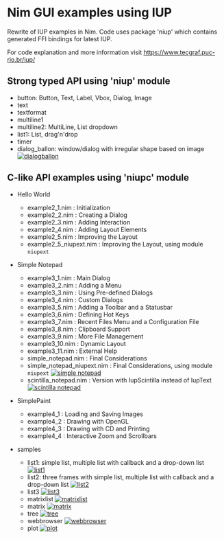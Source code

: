 # Nim GUI examples using IUP

Rewrite of IUP examples in Nim. Code uses package 'niup' which contains
generated FFI bindings for latest IUP.

For code explanation and more information visit <https://www.tecgraf.puc-rio.br/iup/>

## Strong typed API using 'niup' module
- button: Button, Text, Label, Vbox, Dialog, Image
- text
- textformat
- multiline1
- multiline2: MultiLine, List dropdown
- list1: List, drag'n'drop
- timer
- dialog_ballon: window/dialog with irregular shape based on image
[![dialogballon](https://raw.githubusercontent.com/dariolah/nim-iup-examples/master/screenshots/dialog_ballon.png)](#dialogballon)

## C-like API examples using 'niupc' module
- Hello World
  - example2_1.nim : Initialization
  - example2_2.nim : Creating a Dialog
  - example2_3.nim : Adding Interaction
  - example2_4.nim : Adding Layout Elements
  - example2_5.nim : Improving the Layout
  - example2_5_niupext.nim : Improving the Layout, using module
    `niupext`

- Simple Notepad
  - example3_1.nim : Main Dialog
  - example3_2.nim : Adding a Menu
  - example3_3.nim : Using Pre-defined Dialogs
  - example3_4.nim : Custom Dialogs
  - example3_5.nim : Adding a Toolbar and a Statusbar
  - example3_6.nim : Defining Hot Keys
  - example3_7.nim : Recent Files Menu and a Configuration File
  - example3_8.nim : Clipboard Support
  - example3_9.nim : More File Management
  - example3_10.nim : Dynamic Layout
  - example3_11.nim : External Help
  - simple_notepad.nim : Final Considerations
  - simple_notepad_niupext.nim : Final Considerations, using module `niupext`
[![simple notepad](https://raw.githubusercontent.com/dariolah/nim-iup-examples/master/screenshots/simple_notepad.png)](#simple-notepad)
  - scintilla_notepad.nim : Version with IupScintilla instead of IupText
[![scintilla notepad](https://raw.githubusercontent.com/dariolah/nim-iup-examples/master/screenshots/scintilla_notepad.png)](#scintilla-notepad)

- SimplePaint
  - example4_1 : Loading and Saving Images
  - example4_2 : Drawing with OpenGL
  - example4_3 : Drawing with CD and Printing
  - example4_4 : Interactive Zoom and Scrollbars

- samples
  - list1: simple list, multiple list with callback and a drop-down list
[![list1](https://raw.githubusercontent.com/dariolah/nim-iup-examples/master/screenshots/list1.png)](#list1)
  - list2: three frames with simple list, multiple list with callback and a drop-down list
[![list2](https://raw.githubusercontent.com/dariolah/nim-iup-examples/master/screenshots/list2.png)](#list2)
  - list3
[![list3](https://raw.githubusercontent.com/dariolah/nim-iup-examples/master/screenshots/list3.png)](#list3)
  - matrixlist
[![matrixlist](https://raw.githubusercontent.com/dariolah/nim-iup-examples/master/screenshots/matrixlist.png)](#matrixlist)
  - matrix
[![matrix](https://raw.githubusercontent.com/dariolah/nim-iup-examples/master/screenshots/matrix.png)](#matrix)
  - tree
[![tree](https://raw.githubusercontent.com/dariolah/nim-iup-examples/master/screenshots/tree.png)](#tree)
  - webbrowser
[![webbrowser](https://raw.githubusercontent.com/dariolah/nim-iup-examples/master/screenshots/webbrowser.png)](#webbrowser)
  - plot
[![plot](https://raw.githubusercontent.com/dariolah/nim-iup-examples/master/screenshots/plot.png)](#plot)
